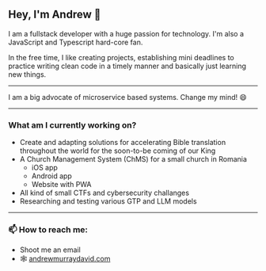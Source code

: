 ## Hey, I'm Andrew 👋

I am a fullstack developer with a huge passion for technology.
I'm also a JavaScript and Typescript hard-core fan.

In the free time, I like creating projects, establishing mini deadlines to practice writing clean code in a timely manner and basically just learning new things.

---

I am a big advocate of microservice based systems. Change my mind! 😄

---

### What am I currently working on?
- Create and adapting solutions for accelerating Bible translation throughout the world for the soon-to-be coming of our King
- A Church Management System (ChMS) for a small church in Romania
  - iOS app
  - Android app
  - Website with PWA
- All kind of small CTFs and cybersecurity challanges
- Researching and testing various GTP and LLM models

---

###  📫 How to reach me:
- Shoot me an email
- 🕸️ [andrewmurraydavid.com](https://andrewmurraydavid.com)

<!--
**andrewmurraydavid/andrewmurraydavid** is a ✨ _special_ ✨ repository because its `README.md` (this file) appears on your GitHub profile.

Here are some ideas to get you started:

- 🔭 I’m currently working on ...
- 🌱 I’m currently learning ...
- 👯 I’m looking to collaborate on ...
- 🤔 I’m looking for help with ...
- 💬 Ask me about ...
- 📫 How to reach me: ...
- 😄 Pronouns: ...
- ⚡ Fun fact: ...
-->
